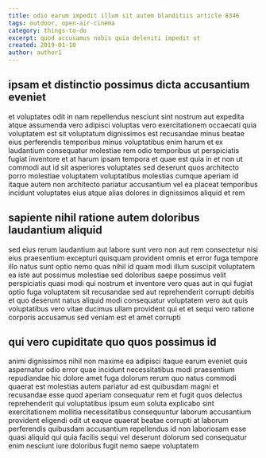```yaml
---
title: odio earum impedit illum sit autem blanditiis article 8346
tags: outdoor, open-air-cinema
category: things-to-do
excerpt: quod accusamus nobis quia deleniti impedit ut
created: 2019-01-10
author: author1
---
```


## ipsam et distinctio possimus dicta accusantium eveniet

et voluptates odit in nam repellendus nesciunt sint nostrum aut expedita atque assumenda vero adipisci voluptas vero exercitationem occaecati quia voluptatem est sit voluptatum dignissimos est recusandae minus beatae eius perferendis temporibus minus voluptatibus enim harum et ex laudantium consequatur molestiae rem odio temporibus ut perspiciatis fugiat inventore et at harum ipsam tempora et quae est quia in et non ut commodi aut id sit asperiores voluptates sed deserunt quos architecto porro molestiae voluptatem voluptatibus molestias cumque aperiam id itaque autem non architecto pariatur accusantium vel ea placeat temporibus incidunt voluptates eius atque alias dolores in dignissimos aliquid et rem

## sapiente nihil ratione autem doloribus laudantium aliquid

sed eius rerum laudantium aut labore sunt vero non aut rem consectetur nisi eius praesentium excepturi quisquam provident omnis et error fuga tempore illo natus sunt optio nemo quas nihil id quam modi illum suscipit voluptatem ea iste aut possimus molestiae sed doloribus saepe possimus velit perspiciatis quasi modi qui nostrum et inventore vero quas aut in qui fugiat optio fuga voluptatem sit recusandae sed aut reprehenderit corrupti debitis et quo deserunt natus aliquid modi consequatur voluptatem vero aut quis voluptatibus vero vitae ducimus ullam provident qui et et sequi vero ratione corporis accusamus sed veniam est et amet corrupti

## qui vero cupiditate quo quos possimus id

animi dignissimos nihil non maxime ea adipisci itaque earum eveniet quis aspernatur odio error quae incidunt necessitatibus modi praesentium repudiandae hic dolore amet fuga dolorum rerum quo natus commodi quaerat est molestias autem pariatur ad est quibusdam magni et recusandae esse quod aperiam consequatur rem et fugit quos delectus reprehenderit qui voluptatibus ipsum eum soluta explicabo sint exercitationem mollitia necessitatibus consequuntur laborum accusantium provident eligendi odit ut eaque quaerat beatae corrupti at laborum perferendis quibusdam accusantium repellendus id non laboriosam esse quasi aliquid qui quia facilis sequi vel deserunt dolorum sed consequatur enim nesciunt iure doloribus fugit nemo saepe voluptatem
